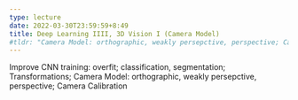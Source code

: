 ```yaml
---
type: lecture
date: 2022-03-30T23:59:59+8:49
title: Deep Learning IIII, 3D Vision I (Camera Model)
#tldr: "Camera Model: orthographic, weakly persepctive, perspective; Camera Calibration"
---
```

Improve CNN training: overfit; classification, segmentation; Transformations; Camera Model: orthographic, weakly persepctive, perspective; Camera Calibration

